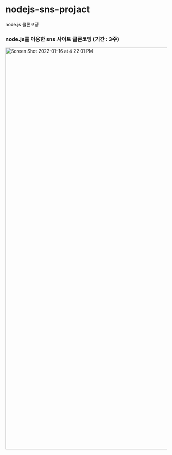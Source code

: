 # nodejs-sns-projact
node.js 클론코딩

### node.js를 이용한 sns 사이트 클론코딩 (기간 : 3주)  
<img width="1249" alt="Screen Shot 2022-01-16 at 4 22 01 PM" src="https://user-images.githubusercontent.com/90877864/149652314-1462cbbe-477f-4ea7-8b0d-38237eea31b5.png">


